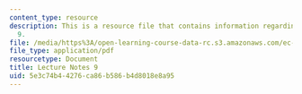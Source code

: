 ```yaml
---
content_type: resource
description: This is a resource file that contains information regarding lecture note
  9.
file: /media/https%3A/open-learning-course-data-rc.s3.amazonaws.com/ec-715-d-lab-disseminating-innovations-for-the-common-good-spring-2007/5e3c74b44276ca86b586b4d8018e8a95_MITEC_715S07_notes09.pdf
file_type: application/pdf
resourcetype: Document
title: Lecture Notes 9
uid: 5e3c74b4-4276-ca86-b586-b4d8018e8a95
---
```

